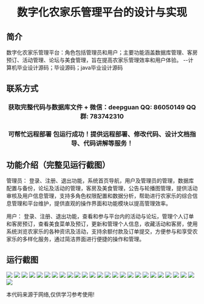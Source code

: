 <p><h1 align="center">数字化农家乐管理平台的设计与实现</h1></p>

## 简介
数字化农家乐管理平台：角色包括管理员和用户；主要功能涵盖数据库管理、客房预订、活动管理、论坛与美食管理，旨在提高农家乐管理效率和用户体验。    --计算机毕业设计源码；毕设源码；java毕业设计源码


## 联系方式
<p><h3 align="center">获取完整代码与数据库文件 + 微信：deepguan QQ: 86050149 QQ群: 783742310</h3></p>
<p><h3 align="center">可帮忙远程部署 包运行成功！提供远程部署、修改代码、设计文档指导、代码讲解等服务！</h3></p>

## 功能介绍（完整见运行截图）
管理员： 登录、注册、退出功能，系统首页导航，用户及管理员的管理，数据库配置与备份，论坛及活动的管理，客房及美食管理，公告与轮播图管理，提供活动审核及用户信息管理，支持多角色权限配置和数据分析，帮助进行农家乐的综合信息管理和平台维护，提供直观的操作界面和功能模块以提高管理效率。

用户： 登录、注册、退出功能，查看和参与平台内的活动与论坛，管理个人订单和客房预订，查看美食菜单及预订，更新和管理个人信息，收藏活动和客房，使用系统浏览农家乐的各种资讯及活动，支持余额付款及订单提交，方便参与和享受农家乐的多样化服务，通过简洁界面进行便捷的操作和管理。


## 运行截图
![](https://bs-1329754181.cos.ap-shanghai.myqcloud.com/spring/DigitalFarmhouseManagementPlatformDesignAndImplementation/img/001.jpg)
![](https://bs-1329754181.cos.ap-shanghai.myqcloud.com/spring/DigitalFarmhouseManagementPlatformDesignAndImplementation/img/002.jpg)
![](https://bs-1329754181.cos.ap-shanghai.myqcloud.com/spring/DigitalFarmhouseManagementPlatformDesignAndImplementation/img/003.jpg)
![](https://bs-1329754181.cos.ap-shanghai.myqcloud.com/spring/DigitalFarmhouseManagementPlatformDesignAndImplementation/img/004.jpg)
![](https://bs-1329754181.cos.ap-shanghai.myqcloud.com/spring/DigitalFarmhouseManagementPlatformDesignAndImplementation/img/005.jpg)
![](https://bs-1329754181.cos.ap-shanghai.myqcloud.com/spring/DigitalFarmhouseManagementPlatformDesignAndImplementation/img/006.jpg)
![](https://bs-1329754181.cos.ap-shanghai.myqcloud.com/spring/DigitalFarmhouseManagementPlatformDesignAndImplementation/img/007.jpg)
![](https://bs-1329754181.cos.ap-shanghai.myqcloud.com/spring/DigitalFarmhouseManagementPlatformDesignAndImplementation/img/008.jpg)
![](https://bs-1329754181.cos.ap-shanghai.myqcloud.com/spring/DigitalFarmhouseManagementPlatformDesignAndImplementation/img/009.jpg)
![](https://bs-1329754181.cos.ap-shanghai.myqcloud.com/spring/DigitalFarmhouseManagementPlatformDesignAndImplementation/img/010.jpg)
![](https://bs-1329754181.cos.ap-shanghai.myqcloud.com/spring/DigitalFarmhouseManagementPlatformDesignAndImplementation/img/011.jpg)
![](https://bs-1329754181.cos.ap-shanghai.myqcloud.com/spring/DigitalFarmhouseManagementPlatformDesignAndImplementation/img/012.jpg)
![](https://bs-1329754181.cos.ap-shanghai.myqcloud.com/spring/DigitalFarmhouseManagementPlatformDesignAndImplementation/img/013.jpg)
![](https://bs-1329754181.cos.ap-shanghai.myqcloud.com/spring/DigitalFarmhouseManagementPlatformDesignAndImplementation/img/014.jpg)
![](https://bs-1329754181.cos.ap-shanghai.myqcloud.com/spring/DigitalFarmhouseManagementPlatformDesignAndImplementation/img/015.jpg)
![](https://bs-1329754181.cos.ap-shanghai.myqcloud.com/spring/DigitalFarmhouseManagementPlatformDesignAndImplementation/img/016.jpg)
![](https://bs-1329754181.cos.ap-shanghai.myqcloud.com/spring/DigitalFarmhouseManagementPlatformDesignAndImplementation/img/017.jpg)
![](https://bs-1329754181.cos.ap-shanghai.myqcloud.com/spring/DigitalFarmhouseManagementPlatformDesignAndImplementation/img/018.jpg)
![](https://bs-1329754181.cos.ap-shanghai.myqcloud.com/spring/DigitalFarmhouseManagementPlatformDesignAndImplementation/img/019.jpg)
![](https://bs-1329754181.cos.ap-shanghai.myqcloud.com/spring/DigitalFarmhouseManagementPlatformDesignAndImplementation/img/020.jpg)
![](https://bs-1329754181.cos.ap-shanghai.myqcloud.com/spring/DigitalFarmhouseManagementPlatformDesignAndImplementation/img/021.jpg)
![](https://bs-1329754181.cos.ap-shanghai.myqcloud.com/spring/DigitalFarmhouseManagementPlatformDesignAndImplementation/img/022.jpg)
![](https://bs-1329754181.cos.ap-shanghai.myqcloud.com/spring/DigitalFarmhouseManagementPlatformDesignAndImplementation/img/023.jpg)
![](https://bs-1329754181.cos.ap-shanghai.myqcloud.com/spring/DigitalFarmhouseManagementPlatformDesignAndImplementation/img/024.jpg)
![](https://bs-1329754181.cos.ap-shanghai.myqcloud.com/spring/DigitalFarmhouseManagementPlatformDesignAndImplementation/img/025.jpg)
![](https://bs-1329754181.cos.ap-shanghai.myqcloud.com/spring/DigitalFarmhouseManagementPlatformDesignAndImplementation/img/026.jpg)

<p>本代码来源于网络,仅供学习参考使用!</p>
